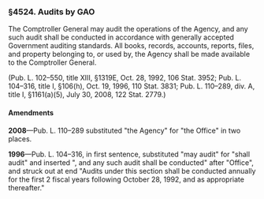 ### §4524. Audits by GAO ###

The Comptroller General may audit the operations of the Agency, and any such audit shall be conducted in accordance with generally accepted Government auditing standards. All books, records, accounts, reports, files, and property belonging to, or used by, the Agency shall be made available to the Comptroller General.

(Pub. L. 102–550, title XIII, §1319E, Oct. 28, 1992, 106 Stat. 3952; Pub. L. 104–316, title I, §106(h), Oct. 19, 1996, 110 Stat. 3831; Pub. L. 110–289, div. A, title I, §1161(a)(5), July 30, 2008, 122 Stat. 2779.)

#### Amendments ####

**2008**—Pub. L. 110–289 substituted "the Agency" for "the Office" in two places.

**1996**—Pub. L. 104–316, in first sentence, substituted "may audit" for "shall audit" and inserted ", and any such audit shall be conducted" after "Office", and struck out at end "Audits under this section shall be conducted annually for the first 2 fiscal years following October 28, 1992, and as appropriate thereafter."